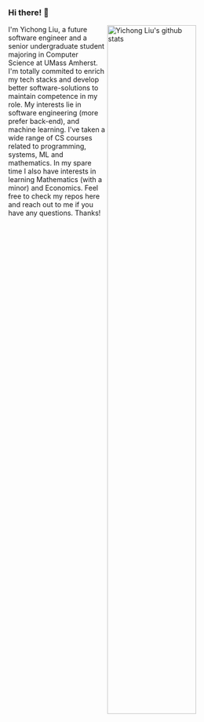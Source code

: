 ### Hi there! 👋 

<p>

<a>

  <a href="https://github.com/YiChong-Liu">    <img width="60%" height="60%" align="right" alt="Yichong Liu's github stats" src="https://github-readme-stats.vercel.app/api?username=YiChong-Liu&hide_border=true&show_icons=true&count_private=true&include_all_commits=true" />  </a>

  </a>

I'm Yichong Liu, a future software engineer and a senior undergraduate student majoring in Computer Science at UMass Amherst. I'm totally commited to enrich my tech stacks and develop better software-solutions to maintain competence in my role. My interests lie in software engineering (more prefer back-end), and machine learning. I've taken a wide range of CS courses related to programming, systems, ML and mathematics. In my spare time I also have interests in learning Mathematics (with a minor) and Economics. Feel free to check my repos here and reach out to me if you have any questions. Thanks!
</p>